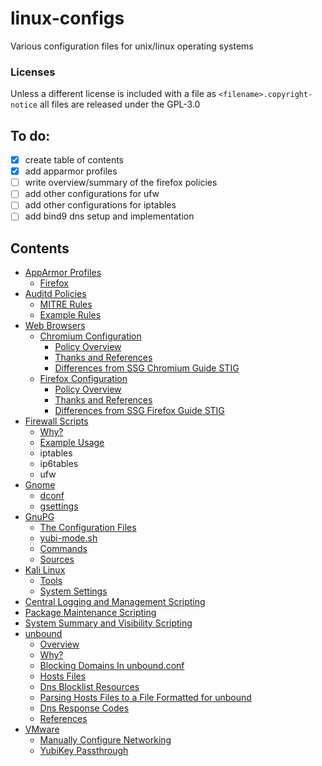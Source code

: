 # linux-configs
Various configuration files for unix/linux operating systems

### Licenses
Unless a different license is included with a file as `<filename>.copyright-notice` all files are released under the GPL-3.0

## To do:
- [x] create table of contents
- [x] add apparmor profiles
- [ ] write overview/summary of the firefox policies
- [ ] add other configurations for ufw
- [ ] add other configurations for iptables
- [ ] add bind9 dns setup and implementation

## Contents
- [AppArmor Profiles](apparmor/)
    * [Firefox](apparmor/#firefox)
- [Auditd Policies](auditd/)
    * [MITRE Rules](auditd/40-mitre.rules)
    * [Example Rules](auditd/example-rules/)
- [Web Browsers](web-browsers/)
    - [Chromium Configuration](web-browsers/chromium/)
        * [Policy Overview](web-browsers/chromium#policy-overview)
        * [Thanks and References](web-browsers/chromium#thanks-and-references)
        * [Differences from SSG Chromium Guide STIG](web-browsers/chromium#differences-from-ssg-chromium-guide-stig)
    - [Firefox Configuration](web-browsers/firefox/)
        * [Policy Overview](web-browsers/firefox#policy-overview)
        * [Thanks and References](web-browsers/firefox#thanks-and-references)
        * [Differences from SSG Firefox Guide STIG](web-browsers/firefox#differences-from-ssg-firefox-guide-stig)
- [Firewall Scripts](firewall/#firewall-scripts)
    * [Why?](firewall/#why)
    * [Example Usage](firewall/#example-usage)
    * iptables
    * ip6tables
    * ufw
- [Gnome](gnome/)
    * [dconf](gnome/dconf.sh)
    * [gsettings](gnome/gsettings.sh)
- [GnuPG](gnupg/#gnupg)
    * [The Configuration Files](gnupg/#the-configuration-files)
    * [yubi-mode.sh](gnupg/#yubi-modesh)
    * [Commands](gnupg#commands)
    * [Sources](gnupg/#sources)
- [Kali Linux](kali/)
    * [Tools](kali/kali-tools.sh)
    * [System Settings](kali/kali-config.sh)
- [Central Logging and Management Scripting](log-sync.sh)
- [Package Maintenance Scripting](package-maintenance.sh)
- [System Summary and Visibility Scripting](system-summary.sh)
- [unbound](dns/#unbound)
    * [Overview](dns/#overview)
    * [Why?](dns/#why)
    * [Blocking Domains In unbound.conf](dns/#blocking-domains-in-unboundconf)
    * [Hosts Files](dns/#hosts-files)
    * [Dns Blocklist Resources](dns/#dns-blocklist-resources)
    * [Parsing Hosts Files to a File Formatted for unbound](dns/#parsing-hosts-files-to-a-file-formatted-for-unbound)
    * [Dns Response Codes](dns/#dns-response-codes)
    * [References](dns/#references)
- [VMware](vmware/)
    * [Manually Configure Networking](vmware/#manually-configure-networking)
    * [YubiKey Passthrough](vmware/#yubikey-vmware-passthrough)

